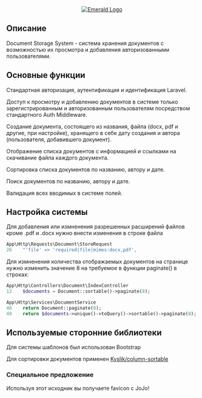 <p align="center">
    <a href="https://laravel.com" target="_blank"><img src="https://t3.ftcdn.net/jpg/07/32/10/90/360_F_732109080_4lXwGofazqAiysUpcCnrbflsNOl9EMdW.jpg" alt="Emerald Logo"></a>
</p>

## Описание

Document Storage System - система хранения документов с возможностью их просмотра и добавления авторизованными пользователями. 

## Основные функции

<div><p>Стандартная авторизация, аутентификация и идентификация Laravel.</div></p>
<div><p>Доступ к просмотру и добавлению документов в системе только зарегистрированным и авторизованным пользователям посредством стандартного Auth Middleware.</div></p>
<div><p>Создание документа, состоящего из названия, файла (docx, pdf и другие, при настройке), хранящего в себе дату создания и автора (пользователя, добавившего документ).</div></p>
<div><p>Отображение списка документов с информацией и ссылками на скачивание файла каждого документа.</div></p>
<div><p>Сортировка списка документов по названию, автору и дате.</div></p>
<div><p>Поиск документов по названию, автору и дате.</div></p>
<div><p>Валидация всех вводимых в системе полей.</div></p>

## Настройка системы

Для добавления или измненения разрешенных расширений файлов кроме .pdf и .docx нужно внести изменения в строке файла
```php
App\Http\Requests\Document\StoreRequest
26    "'file' => 'required|file|mimes:docx,pdf',
```

Для измненения количества отображаемых документов на странице нужно изменить значение 8 на требуемое в функции paginate() в строках:

```php
App\Http\Controllers\Document\IndexController
12    $documents = Document::sortable()->paginate(8);
```
```php
App\Http\Services\DocumentService
46    return Document::paginate(8);
49    return $documents->unique()->toQuery()->sortable()->paginate(8);
```

## Используемые сторонние библиотеки

<div><p>Для системы шаблонов был использован Bootstrap</div></p>
<div><p>Для сортировки документов применен <a href="https://github.com/Kyslik/column-sortable">Kyslik/column-sortable<a></div></p>

### Специальное предложение
Используя этот исходник вы получаете favicon с JoJo!
